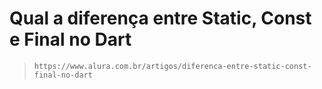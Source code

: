 # Qual a diferença entre Static, Const e Final no Dart

> `https://www.alura.com.br/artigos/diferenca-entre-static-const-final-no-dart`

## 